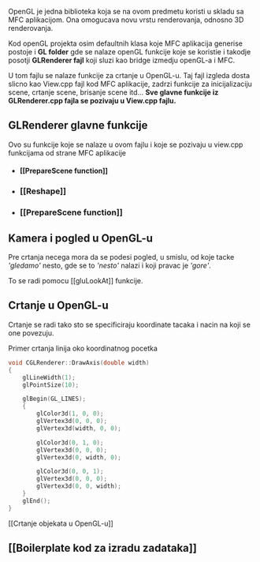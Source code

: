 
OpenGL je jedna biblioteka koja se na ovom predmetu koristi u skladu sa MFC aplikacijom. Ona omogucava novu vrstu renderovanja, odnosno 3D renderovanja.

Kod openGL projekta osim defaultnih klasa koje MFC aplikacija generise postoje i **GL folder** gde se nalaze openGL funkcije koje se koristie i takodje posotji **GLRenderer fajl** koji sluzi kao bridge izmedju openGL-a i MFC.

U tom fajlu se nalaze funkcije za crtanje u OpenGL-u. Taj fajl izgleda dosta slicno kao View.cpp fajl kod MFC aplikacije, zadrzi funkcije za inicijalizaciju scene, crtanje scene, brisanje scene itd...
**Sve glavne funkcije iz GLRenderer.cpp fajla se pozivaju u View.cpp fajlu.**

## GLRenderer glavne funkcije

Ovo su funkcije koje se nalaze u ovom fajlu i koje se pozivaju u view.cpp funkcijama od strane MFC aplikacije

- #### [[PrepareScene function]]

- ### [[Reshape]]

- ### [[PrepareScene function]]


## Kamera i pogled u OpenGL-u

Pre crtanja necega mora da se podesi pogled, u smislu, od koje tacke *'gledamo'* nesto, gde se to *'nesto'* nalazi i koji pravac je *'gore'*.

To se radi pomocu [[gluLookAt]] funkcije.

## Crtanje u OpenGL-u

Crtanje se radi tako sto se specificiraju koordinate tacaka i nacin na koji se one povezuju.

Primer crtanja linija oko koordinatnog pocetka
```c++
void CGLRenderer::DrawAxis(double width)
{
	glLineWidth(1);
	glPointSize(10);

	glBegin(GL_LINES);
	{
		glColor3d(1, 0, 0);
		glVertex3d(0, 0, 0);
		glVertex3d(width, 0, 0);

		glColor3d(0, 1, 0);
		glVertex3d(0, 0, 0);
		glVertex3d(0, width, 0);

		glColor3d(0, 0, 1);
		glVertex3d(0, 0, 0);
		glVertex3d(0, 0, width);
	}
	glEnd();
}
```

[[Crtanje objekata u OpenGL-u]]
## [[Boilerplate kod za izradu zadataka]]
